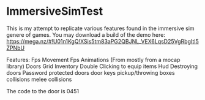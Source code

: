 # ImmersiveSimTest

This is my attempt to replicate various features found in the immersive sim genere of games.
You may download a build of the demo here:
https://mega.nz/#!U01n1KgQ!XSis5tm83aPG2QBJNL_VEX6LqsD25VgRbgItI5ZPNbU

Features:
 Fps Movement
 Fps Animations (From mostly from a mocap library)
 Doors
 Grid Inventory
 Double Clicking to equip items
 Hud
 Destroying doors
 Password protected doors
 door keys
 pickup/throwing boxes
 collisions
 melee collisions
 
 The code to the door is 0451
 
